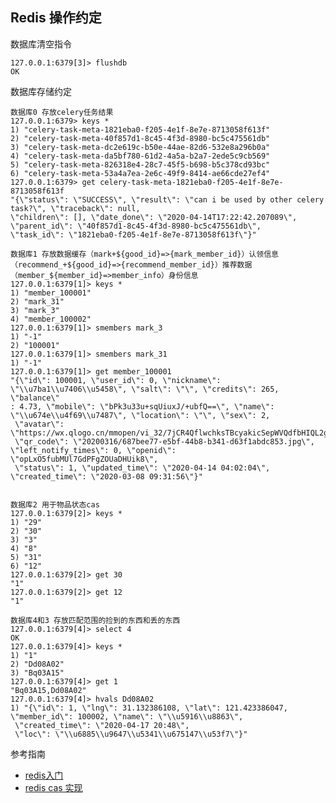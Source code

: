 ## Redis 操作约定

数据库清空指令
    
    127.0.0.1:6379[3]> flushdb
    OK


数据库存储约定

    数据库0 存放celery任务结果
    127.0.0.1:6379> keys *
    1) "celery-task-meta-1821eba0-f205-4e1f-8e7e-8713058f613f"
    2) "celery-task-meta-40f857d1-8c45-4f3d-8980-bc5c475561db"
    3) "celery-task-meta-dc2e619c-b50e-44ae-82d6-532e8a296b0a"
    4) "celery-task-meta-da5bf780-61d2-4a5a-b2a7-2ede5c9cb569"
    5) "celery-task-meta-826318e4-28c7-45f5-b698-b5c378cd93bc"
    6) "celery-task-meta-53a4a7ea-2e6c-49f9-8414-ae66cde27ef4"
    127.0.0.1:6379> get celery-task-meta-1821eba0-f205-4e1f-8e7e-8713058f613f
    "{\"status\": \"SUCCESS\", \"result\": \"can i be used by other celery task?\", \"traceback\": null,
    \"children\": [], \"date_done\": \"2020-04-14T17:22:42.207089\", \"parent_id\": \"40f857d1-8c45-4f3d-8980-bc5c475561db\",
    \"task_id\": \"1821eba0-f205-4e1f-8e7e-8713058f613f\"}"

    数据库1 存放数据缓存（mark+${good_id}=>{mark_member_id}）认领信息 （recommend_+${good_id}=>{recommend_member_id}）推荐数据 （member_${member_id}=>member_info）身份信息
    127.0.0.1:6379[1]> keys *
    1) "member_100001"
    2) "mark_31"
    3) "mark_3"
    4) "member_100002"
    127.0.0.1:6379[1]> smembers mark_3
    1) "-1"
    2) "100001"
    127.0.0.1:6379[1]> smembers mark_31
    1) "-1"
    127.0.0.1:6379[1]> get member_100001
    "{\"id\": 100001, \"user_id\": 0, \"nickname\": \"\\u7ba1\\u7406\\u5458\", \"salt\": \"\", \"credits\": 265, \"balance\"
    : 4.73, \"mobile\": \"bPk3u33u+sqUiuxJ/+ubfQ==\", \"name\": \"\\u674e\\u4f69\\u7487\", \"location\": \"\", \"sex\": 2,
     \"avatar\": \"https://wx.qlogo.cn/mmopen/vi_32/7jCR4QflwchksTBcyakicSepWVQdfbHIQL2glRrkY7ic52iaXqfuBb2tlQ8ELlaGWZDXFgKM4zAMeQZSiaaJtibI3gQ/132\",
     \"qr_code\": \"20200316/687bee77-e5bf-44b8-b341-d63f1abdc853.jpg\", \"left_notify_times\": 0, \"openid\": \"opLxO5fubMUl7GdPFgZOUaDHUik8\",
     \"status\": 1, \"updated_time\": \"2020-04-14 04:02:04\", \"created_time\": \"2020-03-08 09:31:56\"}"


    数据库2 用于物品状态cas
    127.0.0.1:6379[2]> keys *
    1) "29"
    2) "30"
    3) "3"
    4) "8"
    5) "31"
    6) "12"
    127.0.0.1:6379[2]> get 30
    "1"
    127.0.0.1:6379[2]> get 12
    "1"
    
    数据库4和3 存放匹配范围的捡到的东西和丢的东西
    127.0.0.1:6379[4]> select 4
    OK
    127.0.0.1:6379[4]> keys *
    1) "1"
    2) "Dd08A02"
    3) "Bq03A15"
    127.0.0.1:6379[4]> get 1
    "Bq03A15,Dd08A02"
    127.0.0.1:6379[4]> hvals Dd08A02
    1) "{\"id\": 1, \"lng\": 31.132386108, \"lat\": 121.423386047, 
    \"member_id\": 100002, \"name\": \"\\u5916\\u8863\",
     \"created_time\": \"2020-04-17 20:48\", 
     \"loc\": \"\\u6885\\u9647\\u5341\\u675147\\u53f7\"}"



参考指南
 * [redis入门](http://try.redis.io/)
 * [redis cas 实现](https://www.jianshu.com/p/458947bca341)